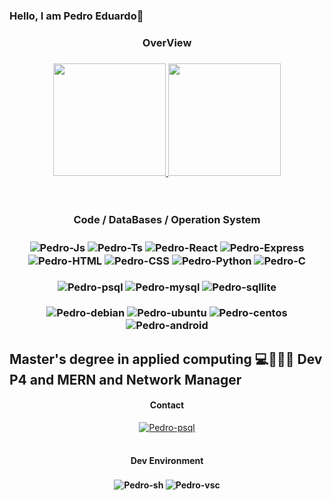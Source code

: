 ### Hello, I am Pedro Eduardo👋

<div align="center"> <h3>OverView <h3>
  <a href="https://github.com/PedroEduardo68" >
  <img height="180em" src="https://github-readme-stats.vercel.app/api?username=PedroEduardo68&show_icons=true&theme=tokyonight&include_all_commits=true&count_private=true"/ >
  <img height="180em" src="https://github-readme-stats.vercel.app/api/top-langs/?username=PedroEduardo68&layout=compact&langs_count=7&theme=tokyonight"/>
  </a>
</div>

<div align="center"><br> <h3>Code / DataBases  / Operation System <h3>
  <img align="center" alt="Pedro-Js"  src="https://img.shields.io/badge/JavaScript-323330?style=for-the-badge&logo=javascript&logoColor=F7DF1E">
  <img align="center" alt="Pedro-Ts"  src="https://img.shields.io/badge/TypeScript-007ACC?style=for-the-badge&logo=typescript&logoColor=white">
  <img align="center" alt="Pedro-React"  src="https://img.shields.io/badge/React-20232A?style=for-the-badge&logo=react&logoColor=61DAFB">
  <img align="center" alt="Pedro-Express"  src="https://img.shields.io/badge/Express.js-404D59?style=for-the-badge">
  <img align="center" alt="Pedro-HTML"  src="https://img.shields.io/badge/HTML5-E34F26?style=for-the-badge&logo=html5&logoColor=white">
  <img align="center" alt="Pedro-CSS" src="https://img.shields.io/badge/CSS3-1572B6?style=for-the-badge&logo=css3&logoColor=white">
  <img align="center" alt="Pedro-Python" src="https://img.shields.io/badge/Python-14354C?style=for-the-badge&logo=python&logoColor=white">
  <img align="center" alt="Pedro-C"  src="https://img.shields.io/badge/C%2B%2B-00599C?style=for-the-badge&logo=c%2B%2B&logoColor=whitettps://raw.githubusercontent.com/devicons/devicon/master/icons/csharp/c-original.svg"><br /><br />
  
  <img align="center" alt="Pedro-psql"  src="https://img.shields.io/badge/PostgreSQL-316192?style=for-the-badge&logo=postgresql&logoColor=white">
  <img align="center" alt="Pedro-mysql"  src="https://img.shields.io/badge/MySQL-00000F?style=for-the-badge&logo=mysql&logoColor=white">
  <img align="center" alt="Pedro-sqllite"  src="https://img.shields.io/badge/SQLite-07405E?style=for-the-badge&logo=sqlite&logoColor=white"><br /><br />
  
  <img align="center" alt="Pedro-debian"  src="https://img.shields.io/badge/Debian-A81D33?style=for-the-badge&logo=debian&logoColor=white">
  <img align="center" alt="Pedro-ubuntu"  src="https://img.shields.io/badge/Ubuntu-E95420?style=for-the-badge&logo=ubuntu&logoColor=white">
  <img align="center" alt="Pedro-centos"  src="https://img.shields.io/badge/Cent%20OS-262577?style=for-the-badge&logo=CentOS&logoColor=white">
  <img align="center" alt="Pedro-android"  src="https://img.shields.io/badge/Android-3DDC84?style=for-the-badge&logo=android&logoColor=white">
</div>
                              
 <h2> Master's degree in applied computing 💻📲🐧📡 Dev P4 and MERN and Network Manager </h2>
                                                                                                                                        
<div align="center"><h4>Contact </h4>
  <a href="https://www.linkedin.com/in/pedro-eduardo-camera/" ><img align="center" alt="Pedro-psql"  src="https://img.shields.io/badge/LinkedIn-0077B5?style=for-the-badge&logo=linkedin&logoColor=white"></a>
</div>                                                                                                                                            

 <div align="center"><br> <h4>Dev Environment <h4>
  <img align="center" alt="Pedro-sh"  src="https://img.shields.io/badge/Made%20with-Bash-1f425f.svg">
  <img align="center" alt="Pedro-vsc"  src="https://img.shields.io/badge/Made%20for-VSCode-1f425f.svg">
 </div>
   
   
   

<!--  
<div align="center"><br> <h3>Dev <h3>
  <img align="center" alt="Pedro-sci"  src="http://ForTheBadge.com/images/badges/built-with-science.svg">
  <img align="center" alt="Pedro-lov"  src="http://ForTheBadge.com/images/badges/built-with-love.svg">
</div>
-->

